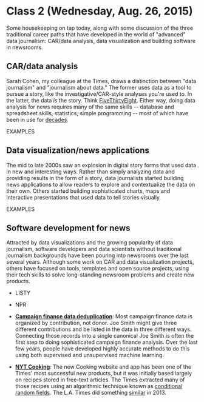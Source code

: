 # Class 2 (Wednesday, Aug. 26, 2015)

Some housekeeping on tap today, along with some discussion of the three traditional career paths that have developed in the world of "advanced" data journalism: CAR/data analysis, data visualization and building software in newsrooms.

## CAR/data analysis

Sarah Cohen, my colleague at the Times, draws a distinction between "data journalism" and "journalism about data." The former uses data as a tool to pursue a story, like the investigative/CAR-style analyses you're used to. In the latter, the data *is* the story. Think [FiveThirtyEight](http://www.fivethirtyeight.com). Either way, doing data analysis for news requires many of the same skills -- database and spreadsheet skills, statistics, simple programming -- most of which have been in use for [decades](http://www.unc.edu/~pmeyer/book/).

EXAMPLES

## Data visualization/news applications

The mid to late 2000s saw an explosion in digital story forms that used data in new and interesting ways. Rather than simply analyzing data and providing results in the form of a story, data journalists started building news applications to allow readers to explore and contextualize the data on their own. Others started building sophisticated charts, maps and interactive presentations that used data to tell stories visually.

EXAMPLES

## Software development for news

Attracted by data visualizations and the growing popularity of data journalism, software developers and data scientists without traditional journalism backgrounds have been pouring into newsrooms over the last several years. Although some work on CAR and data visualization projects, others have focused on tools, templates and open source projects, using their tech skills to solve long-standing newsroom problems and create new products.

- LISTY

- NPR

- **[Campaign finance data deduplication](https://github.com/cjdd3b/fec-standardizer/wiki)**: Most campaign finance data is organized by contribution, not donor. Joe Smith might give three different contributions and be listed in the data in three different ways. Connecting those records into a single canonical Joe Smith is often the first step to doing sophisticated campaign finance analysis. Over the last few years, people have developed highly accurate methods to do this using both supervised and unsupervised machine learning.

- **[NYT Cooking](http://cooking.nytimes.com/)**: The new Cooking website and app has been one of the Times' most successful new products, but it was initially based largely on recipes stored in free-text articles. The Times extracted many of those recipes using an algorithmic technique known as [conditional random fields](http://open.blogs.nytimes.com/2015/04/09/extracting-structured-data-from-recipes-using-conditional-random-fields/). The L.A. Times did something [similar](https://source.opennews.org/en-US/articles/how-we-made-new-california-cookbook/) in 2013.